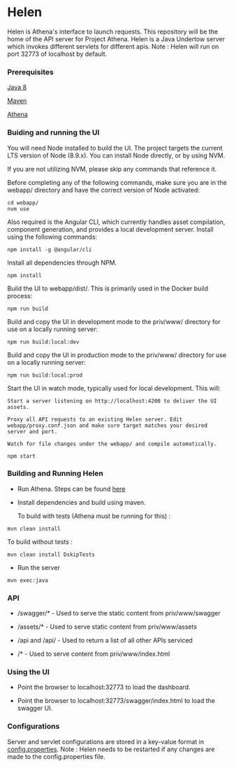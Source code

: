 # Helen

Helen is Athena's interface to launch requests. This repository will be the home of the API server for Project Athena. Helen is a Java Undertow server which invokes different servlets for different apis. Note : Helen will run on port 32773 of localhost by default.

### Prerequisites

[Java 8](http://www.oracle.com/technetwork/java/javase/downloads/jre8-downloads-2133155.html)

[Maven](https://www.rosehosting.com/blog/how-to-install-maven-on-ubuntu-16-04/)

[Athena](https://github.com/vmwathena/athena)

### Buiding and running the UI

You will need Node installed to build the UI. The project targets the current LTS version of Node (8.9.x). You can install Node directly, or by using NVM.

If you are not utilizing NVM, please skip any commands that reference it.

Before completing any of the following commands, make sure you are in the webapp/ directory and have the correct version of Node activated:

```
cd webapp/
nvm use
```

Also required is the Angular CLI, which currently handles asset compilation, component generation, and provides a local development server. Install using the following commands:

```
npm install -g @angular/cli
```

Install all dependencies through NPM.

```
npm install
```

Build the UI to webapp/dist/. This is primarily used in the Docker build process:

```
npm run build
```

Build and copy the UI in development mode to the priv/www/ directory for use on a locally running server:

```
npm run build:local:dev
```

Build and copy the UI in production mode to the priv/www/ directory for use on a locally running server:

```
npm run build:local:prod
```

Start the UI in watch mode, typically used for local development. This will:

    Start a server listening on http://localhost:4200 to deliver the UI assets.

    Proxy all API requests to an existing Helen server. Edit webapp/proxy.conf.json and make sure target matches your desired server and port.

    Watch for file changes under the webapp/ and compile automatically.

```
npm start
```

### Building and Running Helen

 * Run Athena. Steps can be found [here](https://github.com/vmwathena/athena)

 * Install dependencies and build using maven.


   To build with tests (Athena must be running for this) :
```
mvn clean install
```

   To build without tests :
```
mvn clean install DskipTests
```

 * Run the server

```
mvn exec:java
```

### API

 * /swagger/* - Used to serve the static content from priv/www/swagger

 * /assets/* - Used to serve static content from priv/www/assets

 * /api and /api/ - Used to return a list of all other APIs serviced

 * /* - Used to serve content from priv/www/index.html

### Using the UI

 * Point the browser to localhost:32773 to load the dashboard.

 * Point the browser to localhost:32773/swagger/index.html to load the swagger UI.

### Configurations

Server and servlet configurations are stored in a key-value format in [config.properties](https://github.com/vmwathena/helen/blob/jmc-java-helen/config.properties).
Note : Helen needs to be restarted if any changes are made to the config.properties file.

